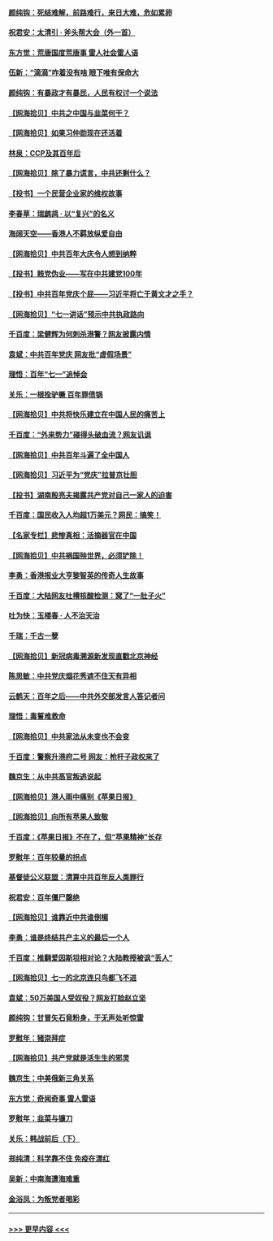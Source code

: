 #### [颜纯钩：死结难解，前路难行，来日大难，危如累卵](../pages/nsc993/n13077179.md?t=07091351) 
#### [祝君安：太清引 · 斧头帮大会（外一首）](../pages/nsc993/n13077162.md?t=07091351) 
#### [东方觉：荒唐国度荒唐事 雷人社会雷人语](../pages/nsc993/n13075917.md?t=07091351) 
#### [伍新：“滴滴”咋着没有啥 眼下唯有保命大](../pages/nsc993/n13075894.md?t=07091351) 
#### [颜纯钩：有暴政才有暴民，人民有权讨一个说法](../pages/nsc993/n13075734.md?t=07091351) 
#### [【网海拾贝】中共之中国与韭菜何干？](../pages/nsc993/n13075428.md?t=07091351) 
#### [【网海拾贝】如果习仲勋现在还活着](../pages/nsc993/n13073410.md?t=07091351) 
#### [林泉：CCP及其百年后](../pages/nsc993/n13073226.md?t=07091351) 
#### [【网海拾贝】除了暴力谎言，中共还剩什么？](../pages/nsc993/n13071082.md?t=07091351) 
#### [【投书】一个民营企业家的维权故事](../pages/nsc993/n13070932.md?t=07091351) 
#### [李春草：瑞鹧鸪 · 以“复兴”的名义](../pages/nsc993/n13069984.md?t=07091351) 
#### [海阔天空——香港人不羁放纵爱自由](../pages/nsc993/n13069407.md?t=07091351) 
#### [【网海拾贝】中共百年大庆令人想到纳粹](../pages/nsc993/n13068483.md?t=07091351) 
#### [【投书】贱党伪业——写在中共建党100年](../pages/nsc993/n13067843.md?t=07091351) 
#### [【投书】中共百年党庆个屁——习近平将亡于黄文才之手？](../pages/nsc993/n13067425.md?t=07091351) 
#### [【网海拾贝】“七一讲话”预示中共执政路向](../pages/nsc993/n13066434.md?t=07091351) 
#### [千百度：梁健辉为何刺杀港警？网友披露内情](../pages/nsc993/n13066979.md?t=07091351) 
#### [袁斌：中共百年党庆 网友批“虚假场景”](../pages/nsc993/n13066385.md?t=07091351) 
#### [理悟：百年“七一”追悼会](../pages/nsc993/n13066106.md?t=07091351) 
#### [关乐：一根拴驴橛 百年罪债锅](../pages/nsc993/n13066089.md?t=07091351) 
#### [【网海拾贝】中共将快乐建立在中国人民的痛苦上](../pages/nsc993/n13064939.md?t=07091351) 
#### [千百度：“外来势力”碰得头破血流？网友讥讽](../pages/nsc993/n13064878.md?t=07091351) 
#### [【网海拾贝】中共百年斗遍了全中国人](../pages/nsc993/n13060020.md?t=07091351) 
#### [【网海拾贝】习近平为“党庆”拉普京壮胆](../pages/nsc993/n13057781.md?t=07091351) 
#### [【投书】湖南殷亮夫揭露共产党对自己一家人的迫害](../pages/nsc993/n13057744.md?t=07091351) 
#### [千百度：国民收入人均超1万美元？网民：搞笑！](../pages/nsc993/n13057692.md?t=07091351) 
#### [【名家专栏】悲惨真相：活摘器官在中国](../pages/nsc993/n13056611.md?t=07091351) 
#### [【网海拾贝】中共祸国殃世界，必须铲除！](../pages/nsc993/n13056011.md?t=07091351) 
#### [李勇：香港报业大亨黎智英的传奇人生故事](../pages/nsc993/n13055258.md?t=07091351) 
#### [千百度：大陆网友吐槽核酸检测：窝了“一肚子火”](../pages/nsc993/n13055194.md?t=07091351) 
#### [吐为快：玉楼春 · 人不治天治](../pages/nsc993/n13054028.md?t=07091351) 
#### [千瑞：千古一孽](../pages/nsc993/n13054016.md?t=07091351) 
#### [【网海拾贝】新冠病毒溯源新发现直戳北京神经](../pages/nsc993/n13052425.md?t=07091351) 
#### [陈思敏：中共党庆烟花秀遮不住天有异相](../pages/nsc993/n13052020.md?t=07091351) 
#### [云鹤天：百年之后——中共外交部发言人答记者问](../pages/nsc993/n13051604.md?t=07091351) 
#### [理悟：毒誓难救命](../pages/nsc993/n13051601.md?t=07091351) 
#### [【网海拾贝】中共家法从未变也不会变](../pages/nsc993/n13050366.md?t=07091351) 
#### [千百度：警察升港府二号 网友：枪杆子政权来了](../pages/nsc993/n13050261.md?t=07091351) 
#### [魏京生：从中共高官叛逃说起](../pages/nsc993/n13048997.md?t=07091351) 
#### [【网海拾贝】港人雨中痛别《苹果日报》](../pages/nsc993/n13048941.md?t=07091351) 
#### [【网海拾贝】向所有苹果人致敬](../pages/nsc993/n13046795.md?t=07091351) 
#### [千百度：《苹果日报》不在了，但“苹果精神”长存](../pages/nsc993/n13046703.md?t=07091351) 
#### [罗慰年：百年较量的拐点](../pages/nsc993/n13046542.md?t=07091351) 
#### [基督徒公义联盟：清算中共百年反人类罪行](../pages/nsc993/n13046499.md?t=07091351) 
#### [祝君安：百年僵尸罄绝](../pages/nsc993/n13045595.md?t=07091351) 
#### [【网海拾贝】谁靠近中共谁倒楣](../pages/nsc993/n13044667.md?t=07091351) 
#### [李勇：谁是终结共产主义的最后一个人](../pages/nsc993/n13044397.md?t=07091351) 
#### [千百度：推翻爱因斯坦相对论？大陆教授被讽“丢人”](../pages/nsc993/n13043908.md?t=07091351) 
#### [【网海拾贝】七一的北京连只鸟都飞不进](../pages/nsc993/n13041377.md?t=07091351) 
#### [袁斌：50万美国人受奴役？网友打脸赵立坚](../pages/nsc993/n13041330.md?t=07091351) 
#### [颜纯钩：甘冒矢石竟粉身，于无声处听惊雷](../pages/nsc993/n13041140.md?t=07091351) 
#### [罗慰年：猪崇拜症](../pages/nsc993/n13041071.md?t=07091351) 
#### [【网海拾贝】共产党就是活生生的邪灵](../pages/nsc993/n13036627.md?t=07091351) 
#### [魏京生：中美俄新三角关系](../pages/nsc993/n13035986.md?t=07091351) 
#### [东方觉：奇闻奇事 雷人雷语](../pages/nsc993/n13035878.md?t=07091351) 
#### [罗慰年：韭菜与镰刀](../pages/nsc993/n13034374.md?t=07091351) 
#### [关乐：韩战前后（下）](../pages/nsc993/n13034113.md?t=07091351) 
#### [郑纯清：科学靠不住 免疫在漂红](../pages/nsc993/n13034093.md?t=07091351) 
#### [吴新：中南海遭海难重](../pages/nsc993/n13034084.md?t=07091351) 
#### [金浴凤：为叛党者喝彩](../pages/nsc993/n13034058.md?t=07091351) 

----
#### [ >>> 更早内容 <<< ](../indexes/nsc993-earlier.md)

